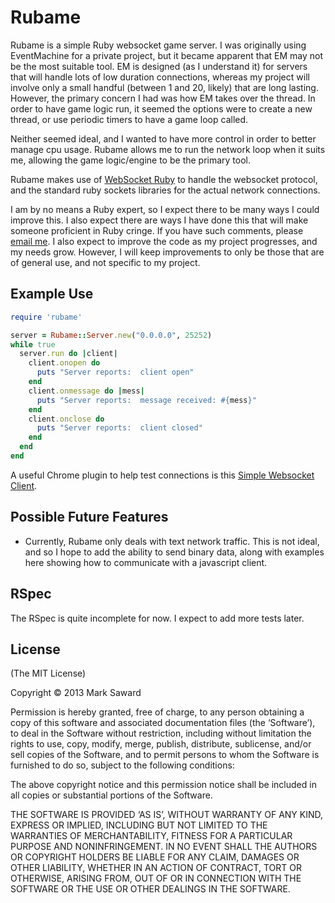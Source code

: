 # Rubame

Rubame is a simple Ruby websocket game server.  I was originally using EventMachine for a private project, but it became apparent that EM may not be the most suitable tool.  EM is designed (as I understand it) for servers that will handle lots of low duration connections, whereas my project will involve only a small handful (between 1 and 20, likely) that are long lasting.  However, the primary concern I had was how EM takes over the thread.  In order to have game logic run, it seemed the options were to create a new thread, or use periodic timers to have a game loop called.

Neither seemed ideal, and I wanted to have more control in order to better manage cpu usage.  Rubame allows me to run the network loop when it suits me, allowing the game logic/engine to be the primary tool.

Rubame makes use of [WebSocket Ruby](https://github.com/imanel/websocket-ruby) to handle the websocket protocol, and the standard ruby sockets libraries for the actual network connections.

I am by no means a Ruby expert, so I expect there to be many ways I could improve this.  I also expect there are ways I have done this that will make someone proficient in Ruby cringe.  If you have such comments, please [email me](mailto:me@marksaward.com).  I also expect to improve the code as my project progresses, and my needs grow.  However, I will keep improvements to only be those that are of general use, and not specific to my project.

## Example Use

```ruby
require 'rubame'

server = Rubame::Server.new("0.0.0.0", 25252)
while true
  server.run do |client|
    client.onopen do
      puts "Server reports:  client open"
    end
    client.onmessage do |mess|
      puts "Server reports:  message received: #{mess}"
    end
    client.onclose do
      puts "Server reports:  client closed"
    end
  end
end
```

A useful Chrome plugin to help test connections is this [Simple Websocket Client](https://chrome.google.com/webstore/detail/simple-websocket-client/pfdhoblngboilpfeibdedpjgfnlcodoo).

## Possible Future Features

* Currently, Rubame only deals with text network traffic.  This is not ideal, and so I hope to add the ability to send binary data, along with examples here showing how to communicate with a javascript client.

## RSpec

The RSpec is quite incomplete for now.  I expect to add more tests later.

## License

(The MIT License)

Copyright © 2013 Mark Saward

Permission is hereby granted, free of charge, to any person obtaining a copy of this software and associated documentation files (the ‘Software’), to deal in the Software without restriction, including without limitation the rights to use, copy, modify, merge, publish, distribute, sublicense, and/or sell copies of the Software, and to permit persons to whom the Software is furnished to do so, subject to the following conditions:

The above copyright notice and this permission notice shall be included in all copies or substantial portions of the Software.

THE SOFTWARE IS PROVIDED ‘AS IS’, WITHOUT WARRANTY OF ANY KIND, EXPRESS OR IMPLIED, INCLUDING BUT NOT LIMITED TO THE WARRANTIES OF MERCHANTABILITY, FITNESS FOR A PARTICULAR PURPOSE AND NONINFRINGEMENT. IN NO EVENT SHALL THE AUTHORS OR COPYRIGHT HOLDERS BE LIABLE FOR ANY CLAIM, DAMAGES OR OTHER LIABILITY, WHETHER IN AN ACTION OF CONTRACT, TORT OR OTHERWISE, ARISING FROM, OUT OF OR IN CONNECTION WITH THE SOFTWARE OR THE USE OR OTHER DEALINGS IN THE SOFTWARE.
